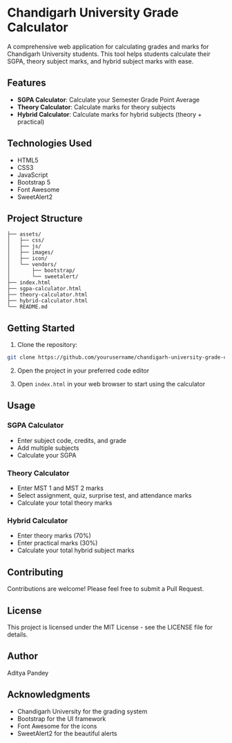 # Chandigarh University Grade Calculator

A comprehensive web application for calculating grades and marks for Chandigarh University students. This tool helps students calculate their SGPA, theory subject marks, and hybrid subject marks with ease.

## Features

- **SGPA Calculator**: Calculate your Semester Grade Point Average
- **Theory Calculator**: Calculate marks for theory subjects
- **Hybrid Calculator**: Calculate marks for hybrid subjects (theory + practical)

## Technologies Used

- HTML5
- CSS3
- JavaScript
- Bootstrap 5
- Font Awesome
- SweetAlert2

## Project Structure

```
├── assets/
│   ├── css/
│   ├── js/
│   ├── images/
│   ├── icon/
│   └── vendors/
│       ├── bootstrap/
│       └── sweetalert/
├── index.html
├── sgpa-calculator.html
├── theory-calculator.html
├── hybrid-calculator.html
└── README.md
```

## Getting Started

1. Clone the repository:
```bash
git clone https://github.com/yourusername/chandigarh-university-grade-calculator.git
```

2. Open the project in your preferred code editor

3. Open `index.html` in your web browser to start using the calculator

## Usage

### SGPA Calculator
- Enter subject code, credits, and grade
- Add multiple subjects
- Calculate your SGPA

### Theory Calculator
- Enter MST 1 and MST 2 marks
- Select assignment, quiz, surprise test, and attendance marks
- Calculate your total theory marks

### Hybrid Calculator
- Enter theory marks (70%)
- Enter practical marks (30%)
- Calculate your total hybrid subject marks

## Contributing

Contributions are welcome! Please feel free to submit a Pull Request.

## License

This project is licensed under the MIT License - see the LICENSE file for details.

## Author

Aditya Pandey

## Acknowledgments

- Chandigarh University for the grading system
- Bootstrap for the UI framework
- Font Awesome for the icons
- SweetAlert2 for the beautiful alerts


